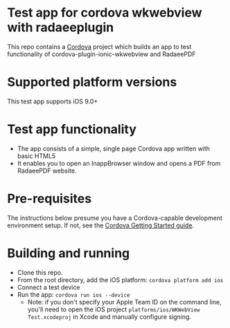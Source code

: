 Test app for cordova wkwebview with radaeeplugin 
==================================================

This repo contains a [Cordova](http://cordova.apache.org/) project which builds an app to test functionality of cordova-plugin-ionic-wkwebview and RadaeePDF

# Supported platform versions
This test app supports iOS 9.0+


# Test app functionality
- The app consists of a simple, single page Cordova app written with basic HTML5
- It enables you to open an InappBrowser window and opens a PDF from RadaeePDF website.

# Pre-requisites
The instructions below presume you have a Cordova-capable development environment setup.
If not, see the [Cordova Getting Started guide](http://cordova.apache.org/#getstarted).

# Building and running
- Clone this repo.
- From the root directory, add the iOS platform: `cordova platform add ios`
- Connect a test device
- Run the app: `cordova run ios --device`
    - Note: if you don't specify your Apple Team ID on the command line, you'll need to open the iOS project `platforms/ios/WKWebView Test.xcodeproj` in Xcode and manually configure signing.
